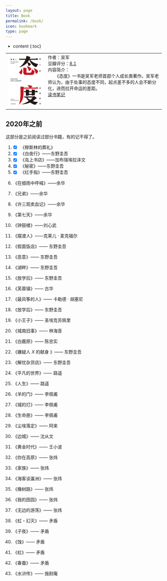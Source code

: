 ```yaml
---
layout: page
title: Book
permalink: /book/
icon: bookmark
type: page
---
```


* content
{:toc}
<table width="100%"   >
        <tr>           
           <td align="center" width="115px">
           <img src="https://raw.githubusercontent.com/HG1227/image/master/img_tuchuang/20200108183920.jpg" href="https://book.douban.com/subject/30346218/"  width="115px" height="172px"/></td>
            <td valign="top" > 
            	<span>作者：吴军</span>
                <br>
                <span>豆瓣评分：<a href="https://book.douban.com/subject/30346218/" target="_blank">8.1</a></span>
            	<br>
                <span>内容简介：</span>
                <br>
                <span>&nbsp;&nbsp;&nbsp;&nbsp;&nbsp;&nbsp;《态度》一书是吴军老师首部个人成长类著作。吴军老师认为，由于处事的态度不同，起点差不多的人会不断分化，进而拉开命运的差距。
                </span>
                <br>
                <span>
                <a href="https://book.douban.com/subject/30346218/" target="_blank">读书笔记</a></span>
            </td>
        </tr>
</table>



## 2020年之前

这部分是之前阅读过部分书籍，有的记不得了。

1. - [x] 《穆斯林的葬礼》

2. - [x] 《白夜行》——东野圭吾

3. - [x] 《岛上书店》——加布瑞埃拉泽文

4. - [x] 《秘密》——东野圭吾

5. - [x] 《红手指》——东野圭吾

6. 《在细雨中呼喊》——余华

7. 《兄弟》——余华

8. 《许三观卖血记》——余华

9. 《第七天》——余华

10. 《钟鼓楼》——刘心武

11. 《摆渡人》——克莱儿 · 麦克福尔

12. 《假面饭店》—— 东野圭吾

13. 《恶意》—— 东野圭吾

14. 《湖畔》—— 东野圭吾

15. 《放学后》—— 东野圭吾

16. 《芙蓉镇》—— 古华

17. 《最风筝的人》—— 卡勒德 · 胡塞尼

18. 《放学后》—— 东野圭吾

19. 《小王子》—— 圣埃克苏佩里

20. 《城南旧事》—— 林海音

21. 《白鹿原》—— 陈忠实

22. 《嫌疑人 $X$ 的献身 》—— 东野圭吾

23. 《解忧杂货店》—— 东野圭吾

24. 《平凡的世界》—— 路遥

25. 《人生》—— 路遥

26. 《羊的门》—— 李佩甫

27. 《城的灯》—— 李佩甫

28. 《生命册》—— 李佩甫

29. 《尘埃落定》—— 阿来

30. 《边城》—— 沈从文

31. 《黄金时代》—— 王小波

32. 《你在高原》—— 张炜

33. 《家族》—— 张炜

34. 《海客谈瀛洲》—— 张炜

35. 《橡树路》—— 张炜

36. 《我的田园》—— 张炜

37. 《无边的游荡》—— 张炜

38. 《虹・幻灭》—— 矛盾

39. 《子夜》—— 矛盾

40. 《蚀》—— 矛盾

41. 《虹》—— 矛盾

42. 《春蚕》—— 矛盾

43. 《水浒传》—— 施耐庵

    









